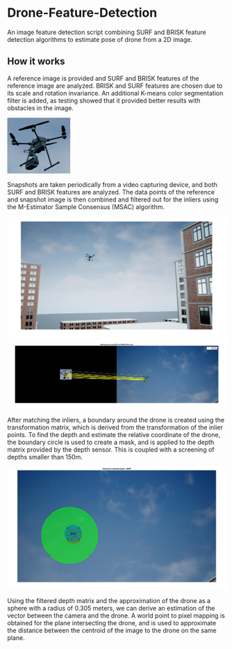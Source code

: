 # Drone-Feature-Detection

An image feature detection script combining SURF and BRISK feature detection algorithms to estimate pose of drone from a 2D image.

## **How it works**

A reference image is provided and SURF and BRISK features of the reference image are analyzed. BRISK and SURF features are chosen due to its scale and rotation invariance. An additional K-means color segmentation filter is added, as testing showed that it provided better results with obstacles in the image.

![reference image of drone](https://github.com/Victor-Leung-CA/Drone-Feature-Detection/blob/main/refimg.png)

Snapshots are taken periodically from a video capturing device, and both SURF and BRISK features are analyzed. The data points of the reference and snapshot image is then combined and filtered out for the inliers using the M-Estimator Sample Consensus (MSAC) algorithm.

![snapshot image](https://github.com/Victor-Leung-CA/Drone-Feature-Detection/blob/main/rgb45v2.jpg)
![matched points](https://github.com/Victor-Leung-CA/Drone-Feature-Detection/blob/main/BOTH_matched_points.jpg)

After matching the inliers, a boundary around the drone is created using the transformation matrix, which is derived from the transformation of the inlier points.
To find the depth and estimate the relative coordinate of the drone, the boundary circle is used to create a mask, and is applied to the depth matrix provided by the depth sensor. This is coupled with a screening of depths smaller than 150m.

![drone boundary](https://github.com/Victor-Leung-CA/Drone-Feature-Detection/blob/main/Matched_points_comparison.jpg)

Using the filtered depth matrix and the approximation of the drone as a sphere with a radius of 0.305 meters, we can derive an estimation of the vector between the camera and the drone. A world point to pixel mapping is obtained for the plane intersecting the drone, and is used to approximate the distance between the centroid of the image to the drone on the same plane.
